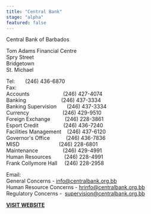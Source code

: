 ```yaml
---
title: "Central Bank"
stage: "alpha"
featured: false
---
```


Central Bank of Barbados

Tom Adams Financial Centre  
Spry Street  
Bridgetown  
St. Michael

Tel:       (246) 436-6870  
Fax:   
Accounts                       (246) 427-4074  
Banking                        (246) 437-3334  
Banking Supervision       (246) 437-3334  
Currency                       (246) 429-9510  
Foreign Exchange          (246) 228-3861  
Esport Credit                 (246) 436-7240  
Facilities Management    (246) 437-6120  
Governor's Office           (246) 436-7836  
MISD                           (246) 228-6801  
Maintenance                 (246) 429-4991  
Human Resources         (246) 228-4991  
Frank Collymore Hall     (246) 228-2958

Email:  
General Concerns - info@centralbank.org.bb  
Human Resource Concerns - hrinfo@centralbank.org.bb  
Regulatory Concerns -  supervision@centralbank.org.bb

**[VISIT WEBSITE](http://www.centralbank.org.bb/)**